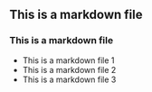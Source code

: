 ## This is a markdown file 
###  This is a markdown file 
* This is a markdown file 1
* This is a markdown file 2
* This is a markdown file 3
